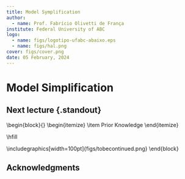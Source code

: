 ```yaml
---
title: Model Symplification
author:
  - name: Prof. Fabrício Olivetti de França
institute: Federal University of ABC
logo:
  - name: figs/logotipo-ufabc-abaixo.eps
  - name: figs/hal.png
cover: figs/cover.png
date: 05 February, 2024
---
```


# Model Simplification

## Next lecture {.standout}

\begin{block}{}
  \begin{itemize}
    \item Prior Knowledge
\end{itemize}

\hfill

\includegraphics[width=100pt]{figs/tobecontinued.png}
\end{block}

## Acknowledgments
